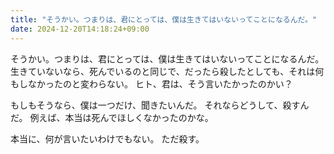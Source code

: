 ```yaml
---
title: "そうかい。つまりは、君にとっては、僕は生きてはいないってことになるんだ。"
date: 2024-12-20T14:18:24+09:00
---
```

そうかい。つまりは、君にとっては、僕は生きてはいないってことになるんだ。
生きていないなら、死んでいるのと同じで、だったら殺したとしても、それは何もしなかったのと変わらない。
ヒト、君は、そう言いたかったのかい？

もしもそうなら、僕は一つだけ、聞きたいんだ。
それならどうして、殺すんだ。
例えば、本当は死んでほしくなかったのかな。

本当に、何が言いたいわけでもない。
ただ殺す。
